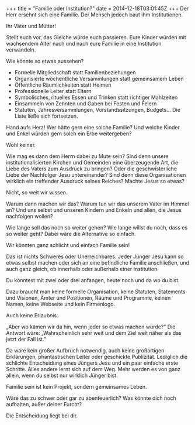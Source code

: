 +++
title = "Familie oder Institution?"
date = 2014-12-18T03:01:45Z
+++
Der Herr ersehnt sich eine Familie. Der Mensch jedoch baut ihm Institutionen.

Ihr Väter und Mütter!

Stellt euch vor, das  Gleiche würde euch passieren. Eure Kinder würden mit wachsendem Alter nach und nach eure Familie in eine Institution verwandeln.

Wie könnte so etwas aussehen?

+ Formelle Mitgliedschaft statt Familienbeziehungen
+ Organisierte wöchentliche Versammlungen statt gemeinsamem Leben
+ Öffentliche Räumlichkeiten statt Heimen
+ Professionelle Leiter statt Eltern
+ Symbolisches, rituelles Essen und Trinken statt richtiger Mahlzeiten
+ Einsammeln von Zehnten und Gaben bei Festen und Feiern
+ Statuten, Jahresversammlungen, Vorstandssitzungen, Budgets... Die Liste ließe sich fortsetzen.

Hand aufs Herz! Wer hätte gern eine solche Familie? Und welche Kinder und Enkel würden gern solch ein Erbe weitergeben?

Wohl keiner.

Wie mag es dann dem Herrn dabei zu Mute sein? Sind denn unsere institutionalisierten Kirchen und Gemeinden eine überzeugende Art, die Liebe des Vaters zum Ausdruck zu bringen? Oder die geschwisterliche Liebe der Nachfolger Jesu untereinander? Sind denn diese Organisationen wirklich ein treffender Ausdruck seines Reiches? Machte Jesus so etwas?

Nicht, so weit wir wissen.

Warum dann machen wir das? Warum tun wir das unserem Vater im Himmel an? Und uns selbst und unseren Kindern und Enkeln und allen, die Jesus nachfolgen wollen?

Wie lange soll das noch so weiter gehen? Wie lange willst du noch, dass es so weiter geht?
Dabei wäre die Alternative so einfach.

Wir könnten ganz schlicht und einfach Familie sein!

Das ist nichts Schweres oder Unerreichbares. Jeder Jünger Jesu kann so etwas selbst machen oder sich an eine befindliche Familie anschließen, und auch ganz gleich, ob innerhalb oder außerhalb einer Institution.

Du könntest mit zwei oder drei anfangen, heute noch und da wo du bist.

Dazu braucht man keine formelle Organisation, keine Statuten, Statements und Visionen, Ämter und Positionen, Räume und Programme, keinen Namen, keine Webseite und kein Firmenlogo.

Auch keine Erlaubnis.

„Aber wo kämen wir da hin, wenn jeder so etwas machen würde?" Die Antwort wäre: „Wahrscheinlich sehr weit und dem Ziel weit näher als das jetzt der Fall ist."

Da wäre kein großer Aufbruch notwendig, auch keine großartigen Erklärungen, phantastischen Leiter oder geschickte Publizität. Lediglich die schlichte Entscheidung eines Jüngers Jesu und ein paar einfache erste Schritte. Alles andere lernt sich auf dem Weg. Mehr werden es von ganz allein, wenn du selbst nur wirklich Jünger bist.

Familie sein ist kein Projekt, sondern gemeinsames Leben.

Wäre das zu schwer oder gar zu abenteuerlich? Was könnte dich noch aufhalten, außer deiner Furcht?

Die Entscheidung liegt bei dir.
